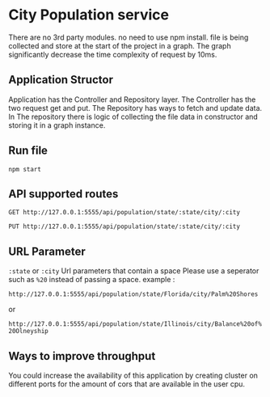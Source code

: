 # City Population service
 There are no 3rd party modules. no need to use npm install. file is being collected and store at the start of the project in a graph. The graph significantly decrease the time complexity of request by 10ms. 

## Application Structor
Application has the Controller and Repository layer. The Controller has the two request get and put. The Repository has ways to fetch and update data. In The repository there is logic of collecting the file data in constructor and storing it in a graph instance.

## Run file
``` npm start ```

## API supported routes

`GET http://127.0.0.1:5555/api/population/state/:state/city/:city`

`PUT http://127.0.0.1:5555/api/population/state/:state/city/:city`

## URL Parameter
```:state``` or  ```:city```
Url parameters that contain a space 
Please use a seperator such as ```%20``` instead of passing a space. example : 

```http://127.0.0.1:5555/api/population/state/Florida/city/Palm%20Shores```

or

```http://127.0.0.1:5555/api/population/state/Illinois/city/Balance%20of%20Olneyship```
## Ways to improve throughput
You could increase the availability of this application by creating cluster on different ports for the amount of cors that are available in the user cpu.
